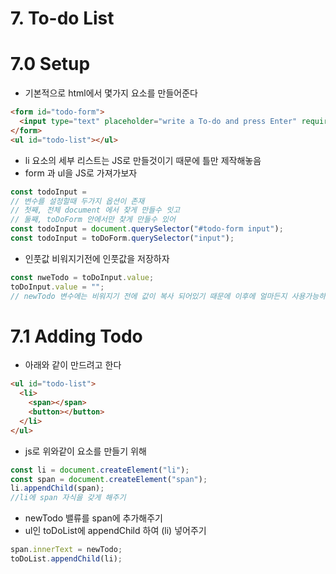 # 7. To-do List

# 7.0 Setup

- 기본적으로 html에서 몇가지 요소를 만들어준다

```html
<form id="todo-form">
  <input type="text" placeholder="write a To-do and press Enter" required />
</form>
<ul id="todo-list"></ul>
```

- li 요소의 세부 리스트는 JS로 만들것이기 때문에 틀만 제작해놓음
- form 과 ul을 JS로 가져가보자

```js
const todoInput =
// 변수를 설정할때 두가지 옵션이 존재
// 첫째, 전체 document 에서 찾게 만들수 잇고
// 둘째, toDoForm 안에서만 찾게 만들수 있어
const todoInput = document.querySelector("#todo-form input");
const todoInput = toDoForm.querySelector("input");
```

- 인풋값 비워지기전에 인풋값을 저장하자

```js
const nweTodo = toDoInput.value;
toDoInput.value = "";
// newTodo 변수에는 비워지기 전에 값이 복사 되어있기 때문에 이후에 얼마든지 사용가능하다
```

# 7.1 Adding Todo

- 아래와 같이 만드려고 한다

```html
<ul id="todo-list">
  <li>
    <span></span>
    <button></button>
  </li>
</ul>
```

- js로 위와같이 요소를 만들기 위해

```js
const li = document.createElement("li");
const span = document.createElement("span");
li.appendChild(span);
//li에 span 자식을 갖게 해주기
```

- newTodo 밸류를 span에 추가해주기
- ul인 toDoList에 appendChild 하여 (li) 넣어주기

```js
span.innerText = newTodo;
toDoList.appendChild(li);
```
